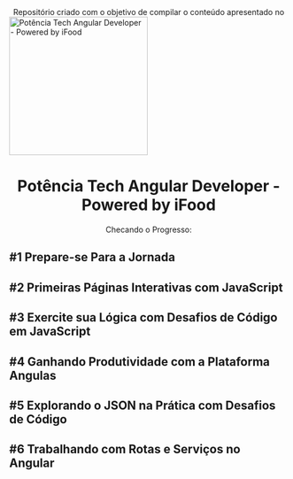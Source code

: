 <center>Repositório criado com o objetivo de compilar o conteúdo apresentado no</center>

<img src="https://hermes.dio.me/tracks/a123a707-54de-4a67-88ee-5c129beb14d7.png" alt="Potência Tech Angular Developer -  Powered by iFood" width="250" height="250">

<center><b><h1>Potência Tech Angular Developer - Powered by iFood</h1></b></center>

<center>Checando o Progresso:</center>

<h2><b>#1 Prepare-se Para a Jornada</b></h2>

<h2><b>#2 Primeiras Páginas Interativas com JavaScript</b></h2>

<h2><b>#3 Exercite sua Lógica com Desafios de Código em JavaScript</b></h2>

<h2><b>#4 Ganhando Produtividade com a Plataforma Angulas</b></h2>

<h2><b>#5 Explorando o JSON na Prática com Desafios de Código</b></h2>

<h2><b>#6 Trabalhando com Rotas e Serviços no Angular</b></h2>

